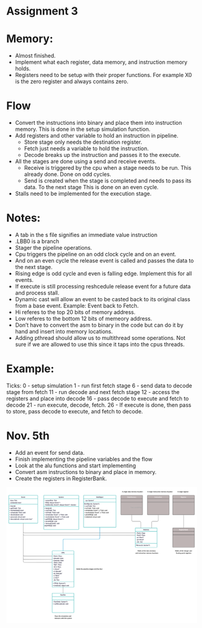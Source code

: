 # Assignment 3

# Memory:
- Almost finished.
- Implement what each register, data memory, and instruction memory holds.
- Registers need to be setup with their proper functions. For example X0 is the zero register and always contains zero.

# Flow
- Convert the instructions into binary and place them into instruction memory. This is done in the setup simulation function.
- Add registers and other variable to hold an instruction in pipeline.
    - Store stage only needs the destination register.
    - Fetch just needs a variable to hold the instruction.
    - Decode breaks up the instruction and passes it to the execute.
- All the stages are done using a send and receive events.
    - Receive is triggered by the cpu when a stage needs to be run. This already done. Done on odd cycles.
    - Send is created when the stage is completed and needs to pass its data. To the next stage This is done on an even cycle.
- Stalls need to be implemented for the execution stage.

# Notes:
- A tab in the s file signifies an immediate value instruction
- .LBB0 is a branch
- Stager the pipeline operations.
- Cpu triggers the pipeline on an odd clock cycle and on an event.
- And on an even cycle the release event is called and passes the data to the next stage.
- Rising edge is odd cycle and even is falling edge. Implement this for all events.
- If execute is still processing reshcedule release event for a future data and process stall.
- Dynamic cast will allow an event to be casted back to its original class from a base event. Example: Event back to Fetch.
- Hi  referes to the top 20 bits of memory address.
- Low referes to the bottom 12 bits of memeory address.
- Don’t have to convert the asm to binary in the code but can do it by hand and insert into memory locations.
- Adding pthread should allow us to multithread some operations. Not sure if we are allowed to use this since it taps into the cpus threads.

# Example:
Ticks:
0 - setup simulation
1  - run first fetch stage
6 - send data to decode stage from fetch
11 - run decode and next fetch stage
12 - access the registers and place into decode
16 -  pass decode to execute and fetch to decode
21 - run execute, decode, fetch.
26  - If execute is done, then pass to store, pass decode to execute, and fetch to decode.

# Nov. 5th
- Add an event for send data.
- Finish implementing the pipeline variables and the flow
- Look at the alu functions and start implementing
- Convert asm instructions to binary and place in memory.
- Create the registers in RegisterBank.



![](uml.jpg)

